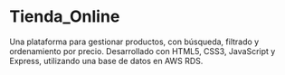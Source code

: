 # Tienda_Online
Una plataforma para gestionar productos, con búsqueda, filtrado y ordenamiento por precio. Desarrollado con HTML5, CSS3, JavaScript y Express, utilizando una base de datos en AWS RDS.

